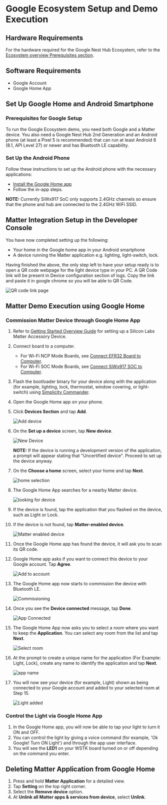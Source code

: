 # Google Ecosystem Setup and Demo Execution

## Hardware Requirements

For the hardware required for the Google Nest Hub Ecosystem, refer to the [Ecosystem overview Prerequisites section](./index#prerequisites).

## Software Requirements

- Google Account
- Google Home App

## Set Up Google Home and Android Smartphone

### Prerequisites for Google Setup

To run the Google Ecosystem demo, you need both Google and a Matter device. You also need a Google Nest Hub 2nd Generation and an Android phone (at least a Pixel 5 is recommended) that can run at least Android 8 (8.1, API Level 27) or newer and has Bluetooth LE capability.

### Set Up the Android Phone

Follow these instructions to set up the Android phone with the necessary applications:

- [Install the Google Home app](https://play.google.com/store/apps/details?id=com.google.android.apps.chromecast.app&pli=1)
- Follow the in-app steps.

**NOTE:** Currently SiWx917 SoC only supports 2.4GHz channels so ensure that the phone and hub are connected to the 2.4GHz WiFi SSID.

## Matter Integration Setup in the Developer Console

You have now completed setting up the following:

- Your home in the Google home app in your Android smartphone
- A device running the Matter application e.g. lighting, light-switch, lock.

Having finished the above, the only step left to have your setup ready is to open a QR code webpage for the light device type in your PC. A QR Code link will be present in Device configuration section of logs. Copy the link and paste it in google chrome so you will be able to QR Code.

![QR code link page](./images/matter-rtt-qr-code-link.png)

## Matter Demo Execution using Google Home

### Commission Matter Device through Google Home App

1. Refer to [Getting Started Overview Guide](/matter/{build-docspace-version}/matter-wifi-getting-started-example) for setting up a Silicon Labs Matter Accessory Device.

2. Connect board to a computer.
   - For Wi-Fi NCP Mode Boards, see [Connect EFR32 Board to Computer](/matter/{build-docspace-version}/matter-wifi-getting-started-example/getting-started-efx32-ncp#connect-the-efx32-boards-to-a-computer).
   - For Wi-Fi SOC Mode Boards, see [Connect SiWx917 SOC to Computer](/matter/{build-docspace-version}/matter-wifi-getting-started-example/getting-started-with-soc#connect-siwx917-soc-to-computer).

3. Flash the bootloader binary for your device along with the application (for example, lighting, lock, thermostat, window covering, or light-switch) using [Simplicity Commander](/matter/{build-docspace-version}/matter-wifi-run-demo/flashing-using-commander).

4. Open the Google Home app on your phone.

5. Click **Devices Section** and tap **Add**.

   ![Add device](./images/google-home-app-add-device.png?width=40%&height=40%)

6. On the **Set up a device** screen, tap **New device**.

   ![New Device](./images/google-home-app-new-device.png?width=40%&height=40%)

   **NOTE:** If the device is running a development version of the application, a prompt will appear stating that "Uncertified device". Proceed to set up the device anyway.

7. On the **Choose a home** screen, select your home and tap **Next**.

   ![home selection](./images/google-home-app-select-home.png?width=40%&height=40%)

8. The Google Home App searches for a nearby Matter device.

   ![looking for device](./images/google-home-app-looking-for-device.png?width=40%&height=40%)

9. If the device is found, tap the application that you flashed on the device, such as Light or Lock.

10. If the device is not found, tap **Matter-enabled device**.

    ![Matter enabled device](./images/google-home-app-matter-enabled-device.png?width=40%&height=40%)

11. Once the Google Home app has found the device, it will ask you to scan its QR code.

12. Google Home app asks if you want to connect this device to your Google account. Tap **Agree**.

    ![Add to account](./images/google-home-app-account-prompt.png?width=40%&height=40%)

13. The Google Home app now starts to commission the device with Bluetooth LE.

    ![Commissioning](./images/google-home-app-connecting.png?width=40%&height=40%)

14. Once you see the **Device connected** message, tap **Done**.

    ![App Connected](./images/google-home-app-connected.png?width=40%&height=40%)

15. The Google Home App now asks you to select a room where you want to keep the **Application**. You can select any room from the list and tap **Next**.

    ![Select room](./images/google-home-app-select-room.png?width=40%&height=40%)

16. At the prompt to create a unique name for the application (For Example: Light, Lock), create any name to identify the application and tap **Next**.

    ![app name](./images/google-home-app-give-app-name.png?width=40%&height=40%)

17. You will now see your device (for example, Light) shown as being connected to your Google account and added to your selected room at Step 15.

    ![Light added](./images/google-home-app-light-added.png?width=40%&height=40%)

### Control the Light via Google Home App

1. In the Google Home app, you will now be able to tap your light to turn it ON and OFF.
2. You can control the light by giving a voice command (for example, 'Ok Google! Turn ON Light') and through the app user interface.
3. You will see the **LED1** on your WSTK board turned on or off depending on the command you enter.

## Deleting Matter Application from Google Home

1. Press and hold **Matter Application** for a detailed view.
2. Tap **Setting** on the top right corner.
3. Select the **Remove device** option.
4. At **Unlink all Matter apps & services from device**, select **Unlink**.
